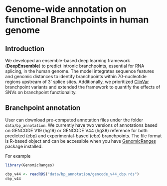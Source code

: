 # Genome-wide annotation on functional Branchpoints in human genome

## Introduction
We developed an ensemble-based deep learning framework (**DeepEnsemble**) to predict intronic branchpoints, essential for RNA splicing, in the human genome. The model integrates sequence features and genomic distances to identify branchpoints within 70-nucleotide regions upstream of 3' splice sites. Additionally, we prioritized [ClinVar](https://www.ncbi.nlm.nih.gov/clinvar/intro/) branchpoint variants and extended the framework to quantify the effects of SNVs on branchpoint functionality.

## Branchpoint annotation
User can download pre-computed annotation files under the folder `data/bp_annotation`. We currently have two versions of annotations based on GENCODE V19 (hg19) or GENCODE V44 (hg38) reference for both predicted (cbp) and experimental-based (ebp) branchpoints. The file format is R-based object and can be accessible when you have
[GenomicRanges](https://bioconductor.org/packages/release/bioc/html/GenomicRanges.html) package installed.

For example 
```r
library(GenomicRanges)

cbp_v44 <- readRDS("data/bp_annotation/gencode_v44_cbp.rds")
cbp_v44
```